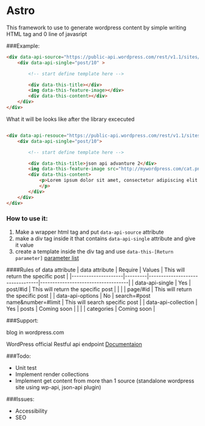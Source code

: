 Astro
=====

This framework to use to generate wordpress content by simple writing HTML tag and 0 line of javasript

###Example:
```html
<div data-api-source="https://public-api.wordpress.com/rest/v1.1/sites/98941271/">
    <div data-api-single="post/10" >

        <!-- start define template here -->

        <div data-this-title></div>
        <img data-this-feature-image></div>
        <div data-this-content></div>
    </div>
</div>
```

What it will be looks like after the library excecuted

```html

<div data-api-resouce="https://public-api.wordpress.com/rest/v1.1/sites/98941271/">
    <div data-api-single="post/10">

        <!-- start define template here -->

        <div data-this-title>json api advanture 2</div>
        <img data-this-feature-image src="http://mywordpress.com/cat.png"></img>
        <div data-this-content>
            <p>Lorem ipsum dolor sit amet, consectetur adipiscing elit. Integer eu nulla sollicitudin, gravida massa at, aliquet turpis. Quisque accumsan, massa ac egestas imperdiet, lorem dolor tempus velit, non pellentesque ex.
            </p>
        </div>
    </div>
</div>

```
### How to use it:
1. Make a wrapper html tag and put `data-api-source` attribute
2. make a div tag inside it that contains `data-api-single` attribute and give it value
3. create a template inside the div tag and use `data-this-[Return parameter]`
    [parameter list](https://developer.wordpress.com/docs/api/1.1/get/sites/%24site/posts/%24post_ID/#apidoc-response)


####Rules of data attribute
| data attribute      | Require | Values                          | This will return the specific post |
|---------------------|---------|---------------------------------|------------------------------------|
| data-api-single     | Yes     | post/#id                        | This will return the specific post |
|                     |         | page/#id                        | This will return the specific post |
| data-api-options    | No      | search=#post name&number=#limit | This will search specific post     |
| data-api-collection | Yes     | posts                           | Coming soon                        |
|                     |         | categories                      | Coming soon                        |


###Support:

blog in wordpress.com

WordPress official Restful api endpoint
[Documentaion](https://developer.wordpress.com/docs/api/)



###Todo:
- Unit test
- Implement render collections
- Implement get content from more than 1 source (standalone wordpress site using wp-api, json-api plugin)

###Issues:

- Accessibility
- SEO



